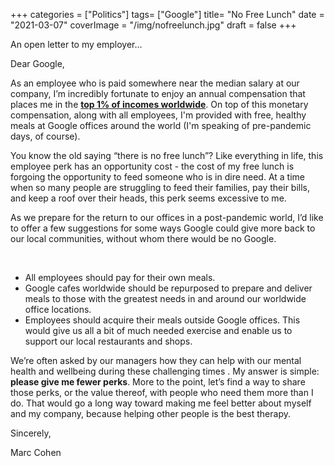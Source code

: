 +++
categories = ["Politics"]
tags= ["Google"]
title= "No Free Lunch"
date = "2021-03-07"
coverImage = "/img/nofreelunch.jpg"
draft = false
+++

An open letter to my employer...

<!--more-->

Dear Google,

As an employee who is paid somewhere near the median salary at our company, I’m incredibly fortunate to enjoy an annual compensation that places me in the **[top 1% of incomes worldwide](https://www.washingtonpost.com/graphics/2018/business/global-income-calculator/)**. On top of this monetary compensation, along with all employees, I'm provided with free, healthy meals at Google offices around the world (I'm speaking of pre-pandemic days, of course).

You know the old saying “there is no free lunch”? Like everything in life, this employee perk has an opportunity cost - the cost of my free lunch is forgoing the opportunity to feed someone who is in dire need. At a time when so many people are struggling to feed their families, pay their bills, and keep a roof over their heads, this perk seems excessive to me. 

As we prepare for the return to our offices in a post-pandemic world, I’d like to offer a few suggestions for some ways Google could give more back to our local communities, without whom there would be no Google.

<br>

* All employees should pay for their own meals.
* Google cafes worldwide should be repurposed to prepare and deliver meals to those with the greatest needs in and around our worldwide office locations.
* Employees should acquire their meals outside Google offices. This would give us all a bit of much needed exercise and enable us to support our local restaurants and shops.

We’re often asked by our managers how they can help with our mental health and wellbeing during these challenging times . My answer is simple: **please give me fewer perks**. More to the point, let’s find a way to share those perks, or the value thereof, with people who need them more than I do. That would go a long way toward making me feel better about myself and my company, because helping other people is the best therapy.

Sincerely,

Marc Cohen
